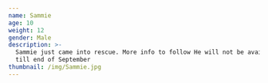 ```yaml
---
name: Sammie
age: 10
weight: 12
gender: Male
description: >-
  Sammie just came into rescue. More info to follow He will not be available
  till end of September
thumbnail: /img/Sammie.jpg
---
```


